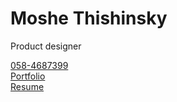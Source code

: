 <main>
  <h1>Moshe Thishinsky</h1>
  <p>Product designer</p>
  <p>
    <a href="tel:+972584687399">058-4687399</a><br>
    <a href="https://www.figma.com/design/bp8CK3yVWrnde9W9UiorAd/Moshe-s-Portfolio?node-id=864-7721&t=jgSFbyYOKFyEZmg3-1">Portfolio</a><br>
    <a href="https://drive.google.com/file/d/1SYYBdQPG_iJvdQjAmh69UnW1Dej50aIC/view">Resume</a>
  </p>
</main>
</html>
